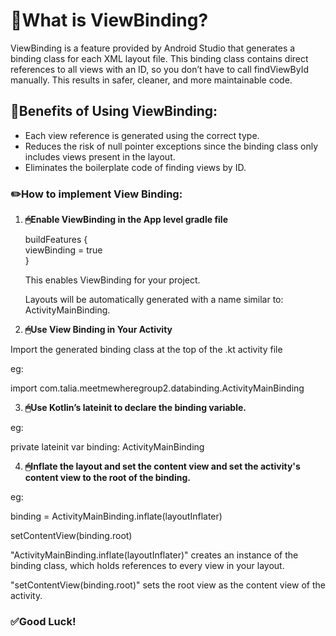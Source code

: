 # **📌What is ViewBinding?**

ViewBinding is a feature provided by Android Studio that generates a binding class for each XML layout file. This binding class contains direct references to all views with an ID, so you don’t have to call findViewById manually. 
This results in safer, cleaner, and more maintainable code.

## **📌Benefits of Using ViewBinding:**
- Each view reference is generated using the correct type.
- Reduces the risk of null pointer exceptions since the binding class only includes views present in the layout.
- Eliminates the boilerplate code of finding views by ID.

### **✏️How to implement View Binding:**

1. **🖱Enable ViewBinding in the App level gradle file**

    buildFeatures { <br>
        viewBinding = true <br>
   }
   
   This enables ViewBinding for your project.

   Layouts will be automatically generated with a name similar to: ActivityMainBinding.

2. **🖱Use View Binding in Your Activity**

Import the generated binding class at the top of the .kt activity file

eg:

import com.talia.meetmewheregroup2.databinding.ActivityMainBinding

3. **🖱Use Kotlin’s lateinit to declare the binding variable.**

eg:

private lateinit var binding: ActivityMainBinding

4. **🖱Inflate the layout and set the content view and set the activity's content view to the root of the binding.**

eg:

binding = ActivityMainBinding.inflate(layoutInflater)

  setContentView(binding.root)
    
   
"ActivityMainBinding.inflate(layoutInflater)" creates an instance of the binding class, which holds references to every view in your layout.

"setContentView(binding.root)" sets the root view as the content view of the activity.

### **✅Good Luck!**

